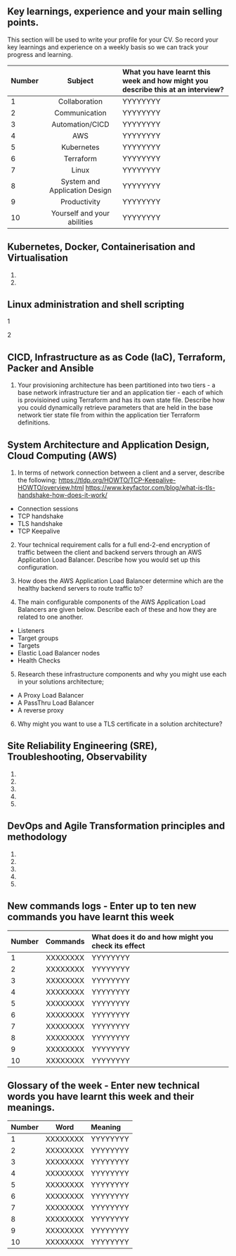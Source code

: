 ## Key learnings, experience and your main selling points.

This section will be used to write your profile for your CV. So record your key learnings and experience on a weekly basis so we can track your progress and learning.

| Number      |           Subject              | What you have learnt this week and how might you describe this at an interview?   |
| :---        |            :----:              | :---  |
| 1  | Collaboration                           | YYYYYYYY   |
| 2  | Communication                           | YYYYYYYY   |
| 3  | Automation/CICD                         | YYYYYYYY   |
| 4  | AWS                                     | YYYYYYYY   |
| 5  | Kubernetes                              | YYYYYYYY   |
| 6  | Terraform                               | YYYYYYYY   |
| 7  | Linux                                   | YYYYYYYY   |
| 8  | System and Application Design           | YYYYYYYY   |
| 9  | Productivity                            | YYYYYYYY   |
| 10 | Yourself and your abilities             | YYYYYYYY   |


## Kubernetes, Docker, Containerisation and Virtualisation

1.  

2.  


## Linux administration and shell scripting

1

2

## CICD, Infrastructure as as Code (IaC), Terraform, Packer and Ansible

1. Your provisioning architecture has been partitioned into two tiers - a base network infrastructure tier and an application tier - each of which is provisioined using Terraform and has its own state file. Describe how you could dynamically retrieve parameters that are held in the base network tier state file from within the application tier Terraform definitions.





## System Architecture and Application Design, Cloud Computing (AWS)

1. In terms of network connection between a client and a server, describe the following;
https://tldp.org/HOWTO/TCP-Keepalive-HOWTO/overview.html
https://www.keyfactor.com/blog/what-is-tls-handshake-how-does-it-work/

* Connection sessions
* TCP handshake
* TLS handshake
* TCP Keepalive

2. Your technical requirement calls for a full end-2-end encryption of traffic between the client and backend servers through an AWS Application Load Balancer. Describe how you would set up this configuration.

3. How does the AWS Application Load Balancer determine which are the healthy backend servers to route traffic to?

4. The main configurable components of the AWS Application Load Balancers are given below. Describe each of these and how they are related to one another.
* Listeners
* Target groups
* Targets
* Elastic Load Balancer nodes
* Health Checks


5. Research these infrastructure components and why you might use each in your solutions architecture;
* A Proxy Load Balancer
* A PassThru Load Balancer
* A reverse proxy

6. Why might you want to use a TLS certificate in a solution architecture?


## Site Reliability Engineering (SRE), Troubleshooting, Observability

1.

2.

3.

4.

5.



## DevOps and Agile Transformation principles and methodology

1.

2.

3.

4.

5.



## New commands logs - Enter up to ten new commands you have learnt this week

| Number      | Commands | What does it do and how might you check its effect     |
| :---        |    :----:   | :---  |
| 1  | XXXXXXXX       | YYYYYYYY   |
| 2  | XXXXXXXX       | YYYYYYYY   |
| 3  | XXXXXXXX       | YYYYYYYY   |
| 4  | XXXXXXXX       | YYYYYYYY   |
| 5  | XXXXXXXX       | YYYYYYYY   |
| 6  | XXXXXXXX       | YYYYYYYY   |
| 7  | XXXXXXXX       | YYYYYYYY   |
| 8  | XXXXXXXX       | YYYYYYYY   |
| 9  | XXXXXXXX       | YYYYYYYY   |
| 10 | XXXXXXXX       | YYYYYYYY   |

## Glossary of the week - Enter new technical words you have learnt this week and their meanings.

| Number   | Word | Meaning     |
| :---     | :----:   |  :---  |
| 1  | XXXXXXXX       | YYYYYYYY   |
| 2  | XXXXXXXX       | YYYYYYYY   |
| 3  | XXXXXXXX       | YYYYYYYY   |
| 4  | XXXXXXXX       | YYYYYYYY   |
| 5  | XXXXXXXX       | YYYYYYYY   |
| 6  | XXXXXXXX       | YYYYYYYY   |
| 7  | XXXXXXXX       | YYYYYYYY   |
| 8  | XXXXXXXX       | YYYYYYYY   |
| 9  | XXXXXXXX       | YYYYYYYY   |
| 10 | XXXXXXXX       | YYYYYYYY   |
